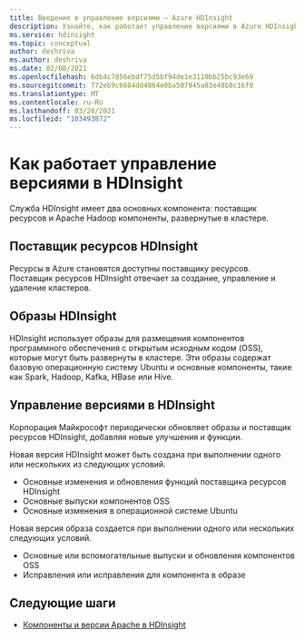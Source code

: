 ```yaml
---
title: Введение в управление версиями — Azure HDInsight
description: Узнайте, как работает управление версиями в Azure HDInsight.
ms.service: hdinsight
ms.topic: conceptual
author: deshriva
ms.author: deshriva
ms.date: 02/08/2021
ms.openlocfilehash: 6db4c7856ebdf75d5bf94de1e3110bb25bc93e69
ms.sourcegitcommit: 772eb9c6684dd4864e0ba507945a83e48b8c16f0
ms.translationtype: MT
ms.contentlocale: ru-RU
ms.lasthandoff: 03/20/2021
ms.locfileid: "103493872"
---
```

# <a name="how-versioning-works-in-hdinsight"></a>Как работает управление версиями в HDInsight

Служба HDInsight имеет два основных компонента: поставщик ресурсов и Apache Hadoop компоненты, развернутые в кластере. 

## <a name="hdinsight-resource-provider"></a>Поставщик ресурсов HDInsight

Ресурсы в Azure становятся доступны поставщику ресурсов. Поставщик ресурсов HDInsight отвечает за создание, управление и удаление кластеров.

## <a name="hdinsight-images"></a>Образы HDInsight

HDInsight использует образы для размещения компонентов программного обеспечения с открытым исходным кодом (OSS), которые могут быть развернуты в кластере. Эти образы содержат базовую операционную систему Ubuntu и основные компоненты, такие как Spark, Hadoop, Kafka, HBase или Hive.

## <a name="versioning-in-hdinsight"></a>Управление версиями в HDInsight

Корпорация Майкрософт периодически обновляет образы и поставщик ресурсов HDInsight, добавляя новые улучшения и функции.

Новая версия HDInsight может быть создана при выполнении одного или нескольких из следующих условий.

- Основные изменения и обновления функций поставщика ресурсов HDInsight
- Основные выпуски компонентов OSS
- Основные изменения в операционной системе Ubuntu

Новая версия образа создается при выполнении одного или нескольких следующих условий.

- Основные или вспомогательные выпуски и обновления компонентов OSS
- Исправления или исправления для компонента в образе

## <a name="next-steps"></a>Следующие шаги

- [Компоненты и версии Apache в HDInsight](./hdinsight-component-versioning.md)
